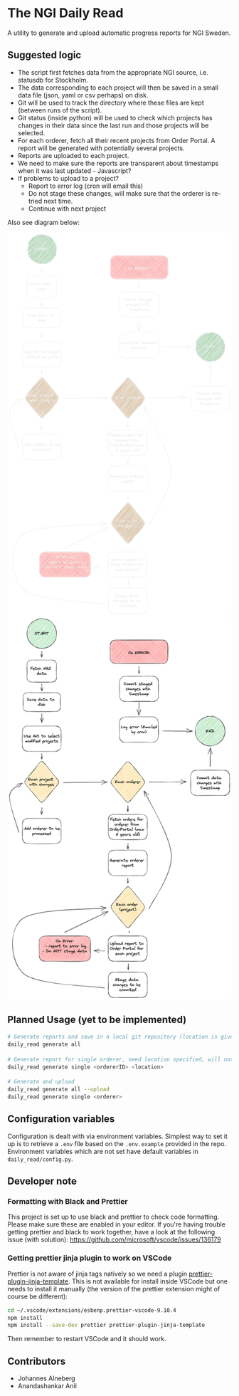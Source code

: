 # The NGI Daily Read

A utility to generate and upload automatic progress reports for NGI Sweden.

## Suggested logic

- The script first fetches data from the appropriate NGI source, i.e. statusdb for Stockholm.
- The data corresponding to each project will then be saved in a small data file (json, yaml or csv perhaps) on disk.
- Git will be used to track the directory where these files are kept (between runs of the script).
- Git status (inside python) will be used to check which projects has changes in their data since the last run and those projects will be selected.
- For each orderer, fetch all their recent projects from Order Portal. A report will be generated with potentially several projects.
- Reports are uploaded to each project.
- We need to make sure the reports are transparent about timestamps when it was last updated - Javascript?
- If problems to upload to a project?
  - Report to error log (cron will email this)
  - Do not stage these changes, will make sure that the orderer is re-tried next time.
  - Continue with next project

Also see diagram below:

![alt text](doc/figures/overview_dark.png#gh-dark-mode-only)
![alt text](doc/figures/overview_light.png#gh-light-mode-only)

## Planned Usage (yet to be implemented)

```bash
# Generate reports and save in a local git repository (location is given by configuration variable) and commit changes with a timestamp message
daily_read generate all

# Generate report for single orderer, need location specified, will not create git commit
daily_read generate single <ordererID> <location>

# Generate and upload
daily_read generate all --upload
daily_read generate single <orderer>

```

## Configuration variables

Configuration is dealt with via environment variables. Simplest way to set it up is to retrieve a `.env` file based on the `.env.example` provided in the repo. Environment variables which are not set have default variables in `daily_read/config.py`.

## Developer note

### Formatting with Black and Prettier

This project is set up to use black and prettier to check code formatting. Please make sure these are enabled in your editor.
If you're having trouble getting prettier and black to work together, have a look at the following issue (with solution):
https://github.com/microsoft/vscode/issues/136179

### Getting prettier jinja plugin to work on VSCode

Prettier is not aware of jinja tags natively so we need a plugin [prettier-plugin-jinja-template](https://github.com/davidodenwald/prettier-plugin-jinja-template).
This is not available for install inside VSCode but one needs to install it manually (the version of the prettier extension might of course be different):

```zsh
cd ~/.vscode/extensions/esbenp.prettier-vscode-9.10.4
npm install
npm install --save-dev prettier prettier-plugin-jinja-template
```

Then remember to restart VSCode and it should work.

## Contributors

- Johannes Alneberg
- Anandashankar Anil

